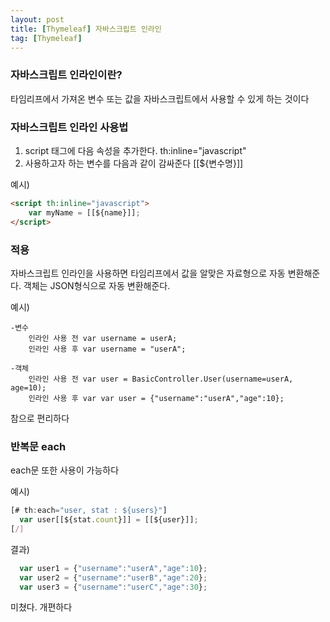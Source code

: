 ```yaml
---
layout: post
title: [Thymeleaf] 자바스크립트 인라인
tag: [Thymeleaf]
---
```

### 자바스크립트 인라인이란?
타임리프에서 가져온 변수 또는 값을 자바스크립트에서 사용할 수 있게 하는 것이다
### 자바스크립트 인라인 사용법
1. script 태그에 다음 속성을 추가한다. th:inline="javascript"
2. 사용하고자 하는 변수를 다음과 같이 감싸준다 [[${변수명}]]

예시)
```html
<script th:inline="javascript">
    var myName = [[${name}]];
</script>
```

### 적용
  
자바스크립트 인라인을 사용하면 타임리프에서 값을 알맞은 자료형으로 자동 변환해준다.
객체는 JSON형식으로 자동 변환해준다.

예시)
```
-변수
    인라인 사용 전 var username = userA;
    인라인 사용 후 var username = "userA";
    
-객체
    인라인 사용 전 var user = BasicController.User(username=userA, age=10);
    인라인 사용 후 var var user = {"username":"userA","age":10};
```
  
참으로 편리하다
  
### 반복문 each
each문 또한 사용이 가능하다
  
예시)
```javascript
[# th:each="user, stat : ${users}"]
  var user[[${stat.count}]] = [[${user}]];
[/]
```
  
  

결과)
```javascript
  var user1 = {"username":"userA","age":10};
  var user2 = {"username":"userB","age":20};
  var user3 = {"username":"userC","age":30};
```
  
미쳤다. 개편하다